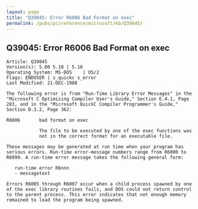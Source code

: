 ```yaml
---
layout: page
title: "Q39045: Error R6006 Bad Format on exec"
permalink: /pubs/pc/reference/microsoft/kb/Q39045/
---
```


## Q39045: Error R6006 Bad Format on exec

	Article: Q39045
	Version(s): 5.00 5.10 | 5.10
	Operating System: MS-DOS    | OS/2
	Flags: ENDUSER | s_quickc s_error
	Last Modified: 21-DEC-1988
	
	The following error is from "Run-Time Library Error Messages" in the
	"Microsoft C Optimizing Compiler User's Guide," Section E.4.1, Page
	283, and in the "Microsoft QuickC Compiler Programmer's Guide,"
	Section D.3.2, Page 362:
	
	R6006       bad format on exec
	
	            The file to be executed by one of the exec functions was
	            not in the correct format for an executable file.
	
	These messages may be generated at run time when your program has
	serious errors. Run-time error-message numbers range from R6000 to
	R6999. A run-time error message takes the following general form:
	
	   run-time error R6nnn
	   - messagetext
	
	Errors R6005 through R6007 occur when a child process spawned by one
	of the exec library routines fails, and DOS could not return control
	to the parent process. This error indicates that not enough memory
	remained to load the program being spawned.

